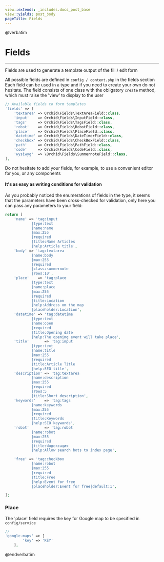 ```yaml
---
view::extends: _includes.docs_post_base
view::yields: post_body
pageTitle: Fields
---
```

@verbatim
# Fields
----------

Fields are used to generate a template output of the fill / edit form

All possible fields are defined in `config / content.php` in the fields section
Each field can be used in a type and if you need to create your own do not hesitate.
The field consists of one class with the obligatory `create` method, which must raise the 'view' to display to the user
 
```php
// Available fields to form templates
'fields' => [
    'textarea' => Orchid\Fields\TextAreaField::class,
    'input'    => Orchid\Fields\InputField::class,
    'tags'     => Orchid\Fields\TagsField::class,
    'robot'    => Orchid\Fields\RobotField::class,
    'place'    => Orchid\Fields\PlaceField::class,
    'datetime' => Orchid\Fields\DateTimerField::class,
    'checkbox' => Orchid\Fields\CheckBoxField::class,
    'path'     => Orchid\Fields\PathField::class,
    'code'     => Orchid\Fields\CodeField::class,
    'wysiwyg'  => \Orchid\Fields\SummernoteField::class,
],
```

Do not hesitate to add your fields, for example, to use a convenient editor for you, or any components



#### It's as easy as writing conditions for validation

As you probably noticed the enumerations of fields in the type, it seems that the parameters have been cross-checked for validation, only here you can pass any parameters to your field:

```php
return [
    'name' => 'tag:input
            |type:text
            |name:name
            |max:255
            |required
            |title:Name Articles
            |help:Article title',
    'body' => 'tag:textarea
            |name:body
            |max:255
            |required
            |class:summernote
            |rows:10',
    'place'    => 'tag:place
            |type:text
            |name:place
            |max:255
            |required
            |title:Location
            |help:Address on the map
            |placeholder:Location',
    'datetime' => 'tag:datetime
            |type:text
            |name:open
            |required
            |title:Opening date
            |help:The opening event will take place',
    'title'       => 'tag:input
            |type:text
            |name:title
            |max:255
            |required
            |title:Article Title
            |help:SEO title',
    'description' => 'tag:textarea
            |name:description
            |max:255
            |required
            |rows:5
            |title:Short description',
    'keywords'    => 'tag:tags
            |name:keywords
            |max:255
            |required
            |title:Keywords
            |help:SEO keywords',
    'robot'       => 'tag:robot
            |name:robot
            |max:255
            |required
            |title:Индексация
            |help:Allow search bots to index page',

    'free' => 'tag:checkbox
            |name:robot
            |max:255
            |required
            |title:Free
            |help:Event for free
            |placeholder:Event for free|default:1',

];
```
 
 
 
### Place
 
The 'place' field requires the key for Google map to be specified in `config/service`

```php
//
'google-maps' => [
        'key' => 'KEY'
    ],
```

 
 @endverbatim
